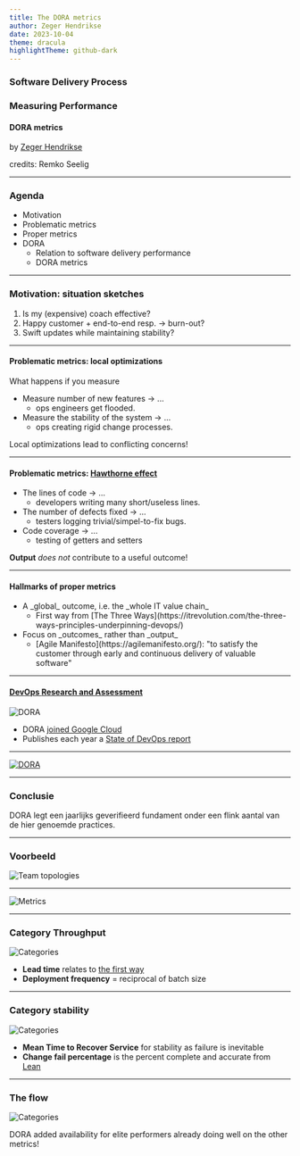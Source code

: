 ```yaml
---
title: The DORA metrics
author: Zeger Hendrikse
date: 2023-10-04
theme: dracula
highlightTheme: github-dark
---
```


### Software Delivery Process
### Measuring Performance

#### DORA metrics

by [Zeger Hendrikse](https://www.it-essence.nl/)

credits: Remko Seelig

---

### Agenda

- <!-- .element: class="fragment" --> Motivation

- <!-- .element: class="fragment" --> Problematic metrics

- <!-- .element: class="fragment" --> Proper metrics

- <!-- .element: class="fragment" --> DORA
  - Relation to software delivery performance
  - DORA metrics

---

### Motivation: situation sketches

1. <!-- .element: class="fragment" --> Is my (expensive) coach effective?

2. <!-- .element: class="fragment" --> Happy customer + end-to-end resp. &rarr; burn-out?

3. <!-- .element: class="fragment" --> Swift updates while maintaining stability?

---

#### Problematic metrics: local optimizations

What happens if you measure

- <!-- .element: class="fragment" --> Measure number of new features &#8594; ...
  - <!-- .element: class="fragment" --> ops engineers get flooded.

- <!-- .element: class="fragment" --> Measure the stability of the system &#8594; ...
  - <!-- .element: class="fragment" --> ops creating rigid change processes.

Local optimizations lead to conflicting concerns!
<!-- .element: class="fragment" -->

---

#### Problematic metrics: [Hawthorne effect](https://en.wikipedia.org/wiki/Hawthorne_effect)

- <!-- .element: class="fragment" --> The lines of code &#8594; ...
  - <!-- .element: class="fragment" --> developers writing many short/useless lines.

- <!-- .element: class="fragment" --> The number of defects fixed &#8594; ...
  - <!-- .element: class="fragment" --> testers logging trivial/simpel-to-fix bugs.

- <!-- .element: class="fragment" --> Code coverage &#8594; ...
  - <!-- .element: class="fragment" --> testing of getters and setters


**Output** _does not_ contribute to a useful outcome!
<!-- .element: class="fragment" -->

---

#### Hallmarks of proper metrics


- <!-- .element: class="fragment" --> A _global_ outcome, i.e. the _whole IT value chain_
  - <!-- .element: class="fragment" --> First way from [The Three Ways](https://itrevolution.com/the-three-ways-principles-underpinning-devops/)


- <!-- .element: class="fragment" --> Focus on _outcomes_ rather than _output_
  - <!-- .element: class="fragment" --> [Agile Manifesto](https://agilemanifesto.org/): 
    "to satisfy the customer through early and continuous delivery of valuable software"

---

#### [**D**ev**O**ps **R**esearch and **A**ssessment](https://www.devops-research.com/research.html)

![DORA](./images/dora.png)

- DORA [joined Google Cloud](https://www.devops-research.com/dora-joins-google-cloud.html)
- Publishes each year a [State of DevOps report](https://cloud.google.com/blog/products/devops-sre/the-2019-accelerate-state-of-devops-elite-performance-productivity-and-scaling)

---

[![DORA](./images/dora_practices.png) <!-- .element width="50%" -->](https://www.devops-research.com/research.html)

---

### Conclusie

DORA legt een jaarlijks geverifieerd fundament
onder een flink aantal van de hier genoemde practices.

---

### Voorbeeld

![Team topologies](./images/dora_team_topologies.png)


---

![Metrics](./images/dora-metrics.png)

---

### Category Throughput

![Categories](./images/dora_throughput.png)

- **Lead time** relates to
  [the first way](https://itrevolution.com/the-three-ways-principles-underpinning-devops/)
- **Deployment frequency** = reciprocal of batch size

---

### Category stability

![Categories](./images/dora_stability.png)

- **Mean Time to Recover Service** for stability as failure is inevitable
- **Change fail percentage** is the percent complete and accurate from [Lean](https://theleanway.net/The-Five-Principles-of-Lean)

---

### The flow

![Categories](./images/key-metrics.png)

DORA added availability for elite performers already doing well on the other metrics!
<!-- .element: class="fragment" -->
